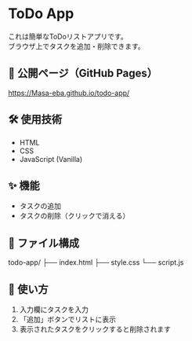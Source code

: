 # ToDo App

これは簡単なToDoリストアプリです。  
ブラウザ上でタスクを追加・削除できます。

## 🔗 公開ページ（GitHub Pages）
https://Masa-eba.github.io/todo-app/

## 🛠️ 使用技術
- HTML
- CSS
- JavaScript (Vanilla)

## ✨ 機能
- タスクの追加
- タスクの削除（クリックで消える）

## 📁 ファイル構成

todo-app/
├── index.html
├── style.css
└── script.js

## 📌 使い方
1. 入力欄にタスクを入力
2. 「追加」ボタンでリストに表示
3. 表示されたタスクをクリックすると削除されます

